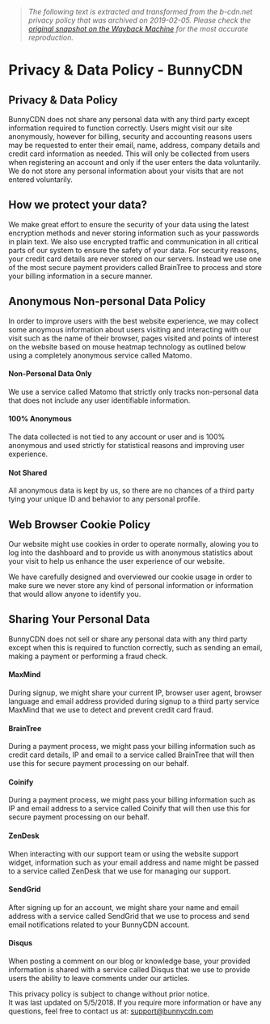 > *The following text is extracted and transformed from the b-cdn.net privacy policy that was archived on 2019-02-05. Please check the [original snapshot on the Wayback Machine](https://web.archive.org/web/20190205231702id_/https%3A//bunnycdn.com/privacy) for the most accurate reproduction.*

# Privacy & Data Policy - BunnyCDN

## Privacy & Data Policy

BunnyCDN does not share any personal data with any third party except information required to function correctly. Users might visit our site anonymously, however for billing, security and accounting reasons users may be requested to enter their email, name, address, company details and credit card information as needed. This will only be collected from users when registering an account and only if the user enters the data voluntarily. We do not store any personal information about your visits that are not entered voluntarily. 

## How we protect your data?

We make great effort to ensure the security of your data using the latest encryption methods and never storing information such as your passwords in plain text. We also use encrypted traffic and communication in all critical parts of our system to ensure the safety of your data. For security reasons, your credit card details are never stored on our servers. Instead we use one of the most secure payment providers called BrainTree to process and store your billing information in a secure manner. 

## Anonymous Non-personal Data Policy

In order to improve users with the best website experience, we may collect some anoymous information about users visiting and interacting with our visit such as the name of their browser, pages visited and points of interest on the website based on mouse heatmap technology as outlined below using a completely anonymous service called Matomo. 

  


#### Non-Personal Data Only

We use a service called Matomo that strictly only tracks non-personal data that does not include any user identifiable information.

#### 100% Anonymous

The data collected is not tied to any account or user and is 100% anonymous and used strictly for statistical reasons and improving user experience.

#### Not Shared

All anonymous data is kept by us, so there are no chances of a third party tying your unique ID and behavior to any personal profile.

## Web Browser Cookie Policy

Our website might use cookies in order to operate normally, alowing you to log into the dashboard and to provide us with anonymous statistics about your visit to help us enhance the user experience of our website.

We have carefully designed and overviewed our cookie usage in order to make sure we never store any kind of personal information or information that would allow anyone to identify you.

## Sharing Your Personal Data

BunnyCDN does not sell or share any personal data with any third party except when this is required to function correctly, such as sending an email, making a payment or performing a fraud check.

  


#### MaxMind

During signup, we might share your current IP, browser user agent, browser language and email address provided during signup to a third party service MaxMind that we use to detect and prevent credit card fraud.

#### BrainTree

During a payment process, we might pass your billing information such as credit card details, IP and email to a service called BrainTree that will then use this for secure payment processing on our behalf.

#### Coinify

During a payment process, we might pass your billing information such as IP and email address to a service called Coinify that will then use this for secure payment processing on our behalf.

  


#### ZenDesk

When interacting with our support team or using the website support widget, information such as your email address and name might be passed to a service called ZenDesk that we use for managing our support.

#### SendGrid

After signing up for an account, we might share your name and email address with a service called SendGrid that we use to process and send email notifications related to your BunnyCDN account.

#### Disqus

When posting a comment on our blog or knowledge base, your provided information is shared with a service called Disqus that we use to provide users the ability to leave comments under our articles.

This privacy policy is subject to change without prior notice.  
It was last updated on 5/5/2018. If you require more information or have any questions, feel free to contact us at: support@bunnycdn.com
